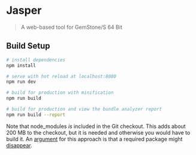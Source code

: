 # Jasper

> A web-based tool for GemStone/S 64 Bit

## Build Setup

``` bash
# install dependencies
npm install

# serve with hot reload at localhost:8080
npm run dev

# build for production with minification
npm run build

# build for production and view the bundle analyzer report
npm run build --report
```

Note that node_modules *is* included in the Git checkout. This adds about 200 MB to the checkout, but it is needed and otherwise you would have to build it. An [argument](https://web.archive.org/posts/nodemodules-in-git.html) for this approach is that a required package might [disappear](https://eslint.org/blog/2018/07/postmortem-for-malicious-package-publishes).